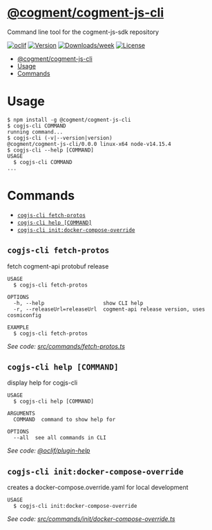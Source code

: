 # [**@cogment/cogment-js-cli**](https://github.com/cogment/cogment-js-cli)

Command line tool for the cogment-js-sdk repository

[![oclif](https://img.shields.io/badge/cli-oclif-brightgreen.svg)](https://oclif.io)
[![Version](https://img.shields.io/npm/v/@cogment/cogment-js-cli.svg)](https://npmjs.org/package/@cogment/cogment-js-cli)
[![Downloads/week](https://img.shields.io/npm/dw/@cogment/cogment-js-cli.svg)](https://npmjs.org/package/@cogment/cogment-js-cli)
[![License](https://img.shields.io/npm/l/@cogment/cogment-js-cli.svg)](https://github.com/cogment/cogment-js-cli/blob/master/package.json)

<!-- toc -->

*   [@cogment/cogment-js-cli](#cogmentcogment-js-cli)
*   [Usage](#usage)
*   [Commands](#commands)

<!-- tocstop -->

# Usage

<!-- usage -->

```sh-session
$ npm install -g @cogment/cogment-js-cli
$ cogjs-cli COMMAND
running command...
$ cogjs-cli (-v|--version|version)
@cogment/cogment-js-cli/0.0.0 linux-x64 node-v14.15.4
$ cogjs-cli --help [COMMAND]
USAGE
  $ cogjs-cli COMMAND
...
```

<!-- usagestop -->

# Commands

<!-- commands -->

*   [`cogjs-cli fetch-protos`](#cogjs-cli-fetch-protos)
*   [`cogjs-cli help [COMMAND]`](#cogjs-cli-help-command)
*   [`cogjs-cli init:docker-compose-override`](#cogjs-cli-initdocker-compose-override)

## `cogjs-cli fetch-protos`

fetch cogment-api protobuf release

    USAGE
      $ cogjs-cli fetch-protos

    OPTIONS
      -h, --help                   show CLI help
      -r, --releaseUrl=releaseUrl  cogment-api release version, uses cosmiconfig

    EXAMPLE
      $ cogjs-cli fetch-protos

*See code: [src/commands/fetch-protos.ts](https://github.com/cogment/cogment-js-cli/blob/v0.0.0/src/commands/fetch-protos.ts)*

## `cogjs-cli help [COMMAND]`

display help for cogjs-cli

    USAGE
      $ cogjs-cli help [COMMAND]

    ARGUMENTS
      COMMAND  command to show help for

    OPTIONS
      --all  see all commands in CLI

*See code: [@oclif/plugin-help](https://github.com/oclif/plugin-help/blob/v3.2.1/src/commands/help.ts)*

## `cogjs-cli init:docker-compose-override`

creates a docker-compose.override.yaml for local development

    USAGE
      $ cogjs-cli init:docker-compose-override

*See code: [src/commands/init/docker-compose-override.ts](https://github.com/cogment/cogment-js-cli/blob/v0.0.0/src/commands/init/docker-compose-override.ts)*

<!-- commandsstop -->
